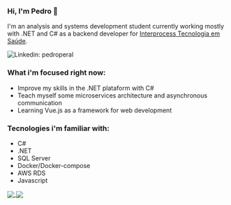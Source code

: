 ### Hi, I'm Pedro 👋

I'm an analysis and systems development student currently working mostly with .NET and C# as a backend developer for [Interprocess Tecnologia em Saúde](https://www.interprocess.com.br/).

![Linkedin: pedroperal](https://img.shields.io/badge/-PedroPeral-blue?style=flat-square&logo=Linkedin&logoColor=white&link=https://www.linkedin.com/in/pedroperal/)

### What i'm focused right now:

- Improve my skills in the .NET plataform with C#
- Teach myself some microservices architecture and asynchronous communication
- Learning Vue.js as a framework for web development

### Tecnologies i'm familiar with:
- C#
- .NET
- SQL Server
- Docker/Docker-compose
- AWS RDS
- Javascript

<a href="https://github-readme-stats.vercel.app/api?username=pdperal&show_icons=true&count_private=true&layout=compact&hide=stars">
  <img align="center" src="https://github-readme-stats.vercel.app/api?username=pdperal&show_icons=true&count_private=true&layout=compact&hide=stars" />
</a>
<a href="https://github-readme-stats.vercel.app/api/top-langs/?username=pdperal&layout=compact">
  <img align="center" src="https://github-readme-stats.vercel.app/api/top-langs/?username=pdperal&layout=compact&langs_count=8" />
</a>
